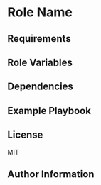 Role Name
=========



Requirements
------------

Role Variables
--------------

Dependencies
------------


Example Playbook
----------------

License
-------

MIT

Author Information
------------------
